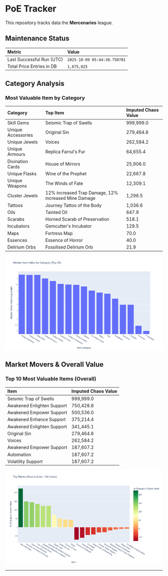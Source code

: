 # PoE Tracker

This repository tracks data the **Mercenaries** league.

## Maintenance Status

<!-- START_MAINTENANCE -->
| Metric | Value |
|:---|:---|
| Last Successful Run (UTC) | `2025-10-09 05:44:30.750781` |
| Total Price Entries in DB | `1,675,025` |

<!-- END_MAINTENANCE -->

## Category Analysis

<!-- START_CATEGORY_ANALYSIS -->
### Most Valuable Item by Category
| Category | Top Item | Imputed Chaos Value |
| :--- | :--- | :--- |
| Skill Gems | Seismic Trap of Swells | 999,999.0 |
| Unique Accessories | Original Sin | 279,464.6 |
| Unique Jewels | Voices | 262,584.2 |
| Unique Armours | Replica Farrul's Fur | 64,655.4 |
| Divination Cards | House of Mirrors | 25,906.0 |
| Unique Flasks | Wine of the Prophet | 22,667.8 |
| Unique Weapons | The Winds of Fate | 12,309.1 |
| Cluster Jewels | 12% increased Trap Damage, 12% increased Mine Damage | 1,296.5 |
| Tattoos | Journey Tattoo of the Body | 1,036.6 |
| Oils | Tainted Oil | 647.9 |
| Scarabs | Horned Scarab of Preservation | 518.1 |
| Incubators | Gemcutter's Incubator | 129.5 |
| Maps | Fortress Map | 70.0 |
| Essences | Essence of Horror | 40.0 |
| Delirium Orbs | Fossilised Delirium Orb | 21.9 |


![Category Analysis Chart](charts/category_analysis.png)
<!-- END_CATEGORY_ANALYSIS -->

## Market Movers & Overall Value

<!-- START_ANALYSIS -->
### Top 10 Most Valuable Items (Overall)
| Item | Imputed Chaos Value |
| :--- | :--- |
| Seismic Trap of Swells | 999,999.0 |
| Awakened Enlighten Support | 750,428.8 |
| Awakened Empower Support | 500,536.0 |
| Awakened Enhance Support | 375,214.4 |
| Awakened Enlighten Support | 341,445.1 |
| Original Sin | 279,464.6 |
| Voices | 262,584.2 |
| Awakened Empower Support | 187,607.2 |
| Automation | 187,607.2 |
| Volatility Support | 187,607.2 |


![Market Movers Chart](charts/market_movers.png)
<!-- END_ANALYSIS -->

---
